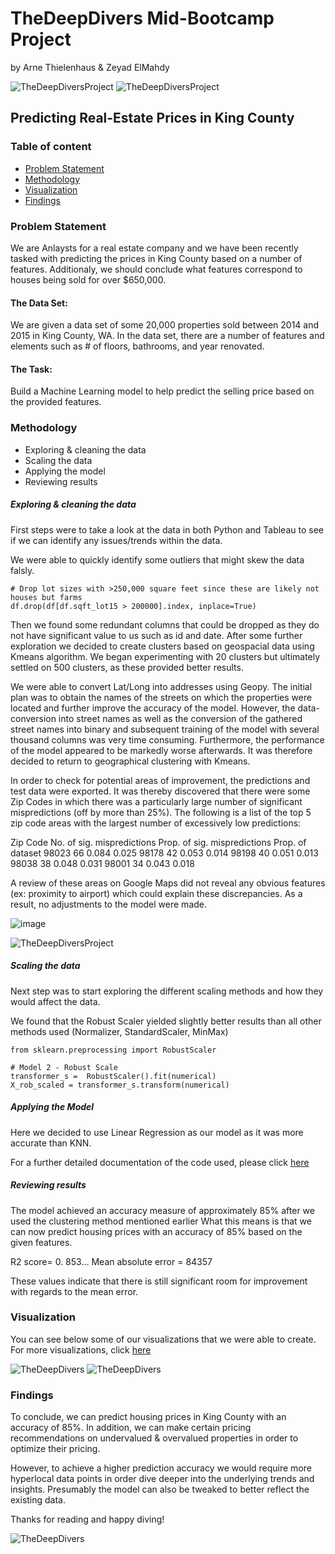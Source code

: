 # TheDeepDivers Mid-Bootcamp Project 
by Arne Thielenhaus & Zeyad ElMahdy

![TheDeepDiversProject](https://github.com/zeyadelmahdy/TheDeepDiversProject/blob/main/4760796.jpg)
![TheDeepDiversProject](https://github.com/zeyadelmahdy/TheDeepDiversProject/blob/main/communityIcon_anc30b6ykk461.jpg)

## Predicting Real-Estate Prices in King County

### Table of content

- [Problem Statement](#problem-statement)
- [Methodology](#methodology)
- [Visualization](#visualization)
- [Findings](#findings)

### Problem Statement

We are Anlaysts for a real estate company and we have been recently tasked with predicting the prices in King County based on a number of features. Additionaly, we should conclude what features correspond to houses being sold for over $650,000. 

#### The Data Set: 

We are given a data set of some 20,000 properties sold between 2014 and 2015 in King County, WA. In the data set, there are a number of features and elements such as # of floors, bathrooms, and year renovated. 

#### The Task: 

Build a Machine Learning model to help predict the selling price based on the provided features. 


### Methodology 

- Exploring & cleaning the data
- Scaling the data
- Applying the model
- Reviewing results

##### Exploring & cleaning the data
First steps were to take a look at the data in both Python and Tableau to see if we can identify any issues/trends within the data. 

We were able to quickly identify some outliers that might skew the data falsly. 
```
# Drop lot sizes with >250,000 square feet since these are likely not houses but farms 
df.drop(df[df.sqft_lot15 > 200000].index, inplace=True)
```
Then we found some redundant columns that could be dropped as they do not have significant value to us such as id and date. 
After some further exploration we decided to create clusters based on geospacial data using Kmeans algorithm. We began experimenting with 20 clusters but ultimately settled on 500 clusters, as these provided better results.

We were able to convert Lat/Long into addresses using Geopy. The initial plan was to obtain the names of the streets on which the properties were located and further improve the accuracy of the model. However, the data-conversion into street names as well as the conversion of the gathered street names into binary and subsequent training of the model with several thousand columns was very time consuming. Furthermore, the performance of the model appeared to be markedly worse afterwards. It was therefore decided to return to geographical clustering with Kmeans.

In order to check for potential areas of improvement, the predictions and test data were exported. It was thereby discovered that there were some Zip Codes in which there was a particularly large number of significant mispredictions (off by more than 25%). The following is a list of the top 5 zip code areas with the largest number of excessively low predictions:

Zip Code    No. of sig. mispredictions     Prop. of sig. mispredictions       Prop. of dataset
98023	                66	                            0.084	                        0.025
98178	                42	                            0.053	                        0.014
98198	                40	                            0.051	                        0.013
98038	                38	                            0.048	                        0.031
98001	                34	                            0.043	                        0.018

A review of these areas on Google Maps did not reveal any obvious features (ex: proximity to airport) which could explain these discrepancies. As a result, no adjustments to the model were made.

![image](https://user-images.githubusercontent.com/80153403/142478023-b988d21f-a262-443f-a1d1-239938437ae4.png)


![TheDeepDiversProject](https://github.com/zeyadelmahdy/TheDeepDiversProject/blob/main/download.png)

##### Scaling the data

Next step was to start exploring the different scaling methods and how they would affect the data.

We found that the Robust Scaler yielded slightly better results than all other methods used (Normalizer, StandardScaler, MinMax)

```
from sklearn.preprocessing import RobustScaler

# Model 2 - Robust Scale
transformer_s =  RobustScaler().fit(numerical)
X_rob_scaled = transformer_s.transform(numerical)
```


##### Applying the Model

Here we decided to use Linear Regression as our model as it was more accurate than KNN.

For a further detailed documentation of the code used, please click [here](https://github.com/zeyadelmahdy/TheDeepDiversProject/blob/main/Housing_Data_Analysis_V2.ipynb)


##### Reviewing results

The model achieved an accuracy measure of approximately 85% after we used the clustering method mentioned earlier
What this means is that we can now predict housing prices with an accuracy of 85% based on the given features. 

R2 score= 0. 853...
Mean absolute error = 84357

These values indicate that there is still significant room for improvement with regards to the mean error.

### Visualization 

You can see below some of our visualizations that we were able to create. For more visualizations, click [here](https://public.tableau.com/app/profile/zeyad.elmahdy/viz/HousingDataDashboard_16370759374640/Dashboard1?publish=yes)

![TheDeepDivers](https://github.com/zeyadelmahdy/TheDeepDiversProject/blob/main/2021-11-18%2017_59_59-Greenshot.png)
![TheDeepDivers](https://github.com/zeyadelmahdy/TheDeepDiversProject/blob/main/image.png)



### Findings

To conclude, we can predict housing prices in King County with an accuracy of 85%. In addition, we can make certain pricing recommendations on undervalued & overvalued properties in order to optimize their pricing. 

However, to achieve a higher prediction accuracy we would require more hyperlocal data points in order dive deeper into the underlying trends and insights. Presumably the model can also be tweaked to better reflect the existing data.



Thanks for reading and happy diving!

![TheDeepDivers](https://github.com/zeyadelmahdy/TheDeepDiversProject/blob/main/20120305-065858.jpg)
